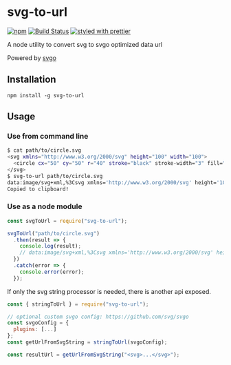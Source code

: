 # svg-to-url

[![npm](https://img.shields.io/npm/v/svg-to-url.svg)]()
[![Build Status](https://travis-ci.com/zillding/svg-to-url.svg?branch=master)](https://travis-ci.com/zillding/svg-to-url) 
[![styled with prettier](https://img.shields.io/badge/styled_with-prettier-ff69b4.svg)](https://github.com/prettier/prettier) 


A node utility to convert svg to svgo optimized data url

Powered by [svgo](https://github.com/svg/svgo)

## Installation

`npm install -g svg-to-url`

## Usage

### Use from command line

```sh
$ cat path/to/circle.svg
<svg xmlns="http://www.w3.org/2000/svg" height="100" width="100">
  <circle cx="50" cy="50" r="40" stroke="black" stroke-width="3" fill="red" />
</svg>
$ svg-to-url path/to/circle.svg
data:image/svg+xml,%3Csvg xmlns='http://www.w3.org/2000/svg' height='100' width='100'%3E%3Ccircle cx='50' cy='50' r='40' stroke='%23000' stroke-width='3' fill='red'/%3E%3C/svg%3E
Copied to clipboard!
```

### Use as a node module

```js
const svgToUrl = require("svg-to-url");

svgToUrl("path/to/circle.svg")
  .then(result => {
    console.log(result);
    // data:image/svg+xml,%3Csvg xmlns='http://www.w3.org/2000/svg' height='100' width='100'%3E%3Ccircle cx='50' cy='50' r='40' stroke='%23000' stroke-width='3' fill='red'/%3E%3C/svg%3E
  })
  .catch(error => {
    console.error(error);
  });
```

If only the svg string processor is needed, there is another api exposed.

```js
const { stringToUrl } = require("svg-to-url");

// optional custom svgo config: https://github.com/svg/svgo
const svgoConfig = {
  plugins: [...]
};
const getUrlFromSvgString = stringToUrl(svgoConfig);

const resultUrl = getUrlFromSvgString("<svg>...</svg>");
```
